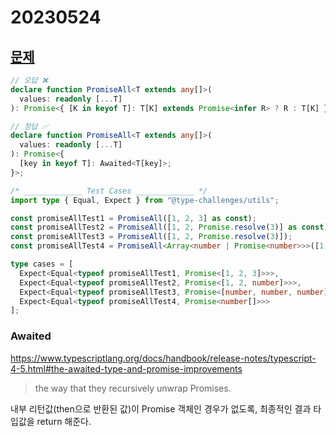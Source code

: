 # 20230524

## [문제](https://www.typescriptlang.org/play?#code/PQKgUABBBMAMEFoIAUBOB7AtgSwM4FMA6AQwBtTJEFqbKAjATwgEEA7AFwAt1WmAxAK4QAFAAFiHAGYCAlBADEmfABNsAzAuKpUxJvIAOGHATCV55iAEUB+XO2w9TUACoN9+CFw-TWAY3s8EAAGaFh4+MzkQZ6cxOwQxL6++PrsuAmsCdq6EOiSKEbhADLYANYe6HQAVvj+uAA0MR6o+OwCqKzYrADmEABuZDYQuNwCpMoQdB4hhQQAPM4AfNEA7pz4LcHO0XhNEC246KR9Kvu2Y-FaOgyETsFBQWmUvjx2EIZhBACMEAC8BZ8iAcjidhABmGQAbmer3iH2M+GgfwgABZoNCoC9WG94eEwcjWPgVgCEXM7Kgut1FsJhMDjvhGi0av45L9FhAAN6UKAEdjObBKdACdi02wghkQL6wWCNADkknQ6FlUMoAF8VZRgMAIPgAB7ufyndjoSbTUKkgDarHUU1QjTRjXJlIAussYdi4cjzeFIqRhBbcd9GoHEcHZvgwc6EuksXYZJQHkE7uyAGrYIm5TIAcWw7AAEgI6AAuCCcdjsfS4ItatK+TiEKq4QjoVDdYBwMAgYCmUAQAD6A8HQ8HEAAmkLUBAAMLoZQePMbDzD5cDiBdnvaue+UhabwCPwBTLegi+hY63XsfCsZTpCQMC2u4QDUg2KtnYjKHikJgWwh-5zOjIRZgFqUAkuEcwchAFoANIQF0EDlAweQQABJbOLBUZ6pe17pMe+BzF0kgbBAABK7IAPxkRA6GYRAqqLNCYBbjumw+P4DhHuGp7OOeOE3hk96Ps+r4li0H5fj+f6EABQHgfMXJQBaSHwZkSEoWhLArMQuYqAsyn4AwrpgAxpggSA-YrsOqG2PEU7EAQ6RWdZ64CvoLbxOwbgeFBACiACOAhkI0vn6rU8SqhAkhGBAsqiF57gIHWZCkFe3S2MAwrYKQuCyqYsZwtx5DOLZPz-Phvr+l8jTQI0kbRhABXxgV7xFaQJV2Ei5VtVVNWNPhhB0qCEJRg5jWws1sKtYCvodew+LdTN5C9TA-XhoNYr0uCMiAWALUhrNtkol6bVzMw2QMHM1qYLaEAAD7yQR122osr0rbVECRvGYAJR4vgObYyIWpQoUGuwcwBUFpBzL9KEHcVpVrYCcwWtVq2fa6r31CDYX+BDgVkDD3lw21c0ffhKNox9z0bJjizY1AoPhfjUNE+4JNLe1tlgkjlo03aED840-N0wzEBM3jkOE7D+Tw1zdgorzEH8w+r302Azo9hZzlDhAgioF4k4AMqXpWlk632a7dqAlDskbsSbMh7TDEcWWvCWZYVlWNa4HWDZNi2bZwMAEi4CsGy2xAaYZocL6Hm+nuVtWwC1vWjbNq27awMAsdu9ikcALIth4U6xOQaW2B75ZJz7fvp4HnbdkAA)

```ts
// 오답 ❌
declare function PromiseAll<T extends any[]>(
  values: readonly [...T]
): Promise<{ [K in keyof T]: T[K] extends Promise<infer R> ? R : T[K] }>;

// 정답 ✅
declare function PromiseAll<T extends any[]>(
  values: readonly [...T]
): Promise<{
  [key in keyof T]: Awaited<T[key]>;
}>;

/* _____________ Test Cases _____________ */
import type { Equal, Expect } from "@type-challenges/utils";

const promiseAllTest1 = PromiseAll([1, 2, 3] as const);
const promiseAllTest2 = PromiseAll([1, 2, Promise.resolve(3)] as const);
const promiseAllTest3 = PromiseAll([1, 2, Promise.resolve(3)]);
const promiseAllTest4 = PromiseAll<Array<number | Promise<number>>>([1, 2, 3]);

type cases = [
  Expect<Equal<typeof promiseAllTest1, Promise<[1, 2, 3]>>>,
  Expect<Equal<typeof promiseAllTest2, Promise<[1, 2, number]>>>,
  Expect<Equal<typeof promiseAllTest3, Promise<[number, number, number]>>>,
  Expect<Equal<typeof promiseAllTest4, Promise<number[]>>>
];
```

### Awaited

https://www.typescriptlang.org/docs/handbook/release-notes/typescript-4-5.html#the-awaited-type-and-promise-improvements

> the way that they recursively unwrap Promises.

내부 리턴값(then으로 반환된 값)이 Promise 객체인 경우가 없도록, 최종적인 결과 타입값을 return 해준다.
